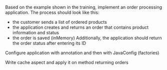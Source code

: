 Based on the example shown in the training, implement an order processing application.
The process should look like this:
- the customer sends a list of ordered products
- the application creates and returns an order that contains product information and status
- the order is saved (inMemory)
  Additionally, the application should return the order status after entering its ID

Configure application with annotation and then with JavaConfig (factories)

Write cache aspect and apply it on method returning orders
